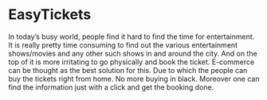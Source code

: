 # EasyTickets
In today’s busy world, people find it hard to find the time for entertainment. It is really pretty time consuming to find out the various entertainment shows/movies and any other such shows in and around the city. And on the top of it is more irritating to go physically and book the ticket.  E-commerce can be thought as the best solution for this.  Due to which the people can buy the tickets right from home.  No more buying in black. Moreover one can find the information just with a click and get the booking done. 
